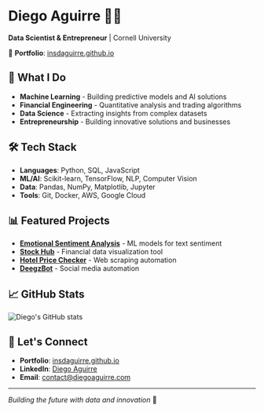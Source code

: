 # Diego Aguirre 👨‍💻

**Data Scientist & Entrepreneur** | Cornell University

🔗 **Portfolio**: [insdaguirre.github.io](https://insdaguirre.github.io)

## 🚀 What I Do

- **Machine Learning** - Building predictive models and AI solutions
- **Financial Engineering** - Quantitative analysis and trading algorithms  
- **Data Science** - Extracting insights from complex datasets
- **Entrepreneurship** - Building innovative solutions and businesses

## 🛠️ Tech Stack

- **Languages**: Python, SQL, JavaScript
- **ML/AI**: Scikit-learn, TensorFlow, NLP, Computer Vision
- **Data**: Pandas, NumPy, Matplotlib, Jupyter
- **Tools**: Git, Docker, AWS, Google Cloud

## 📊 Featured Projects

- **[Emotional Sentiment Analysis](https://github.com/insdaguirre/Emotional_Sentiment_Analysis)** - ML models for text sentiment
- **[Stock Hub](https://github.com/insdaguirre/Stock_Hub)** - Financial data visualization tool
- **[Hotel Price Checker](https://github.com/insdaguirre/Hotel_Price_Checker)** - Web scraping automation
- **[DeegzBot](https://github.com/insdaguirre/DeegzBot)** - Social media automation

## 📈 GitHub Stats

![Diego's GitHub stats](https://github-readme-stats.vercel.app/api?username=insdaguirre&show_icons=true&theme=radical)

## 🤝 Let's Connect

- **Portfolio**: [insdaguirre.github.io](https://insdaguirre.github.io)
- **LinkedIn**: [Diego Aguirre](https://linkedin.com/in/diego-aguirre)
- **Email**: contact@diegoaguirre.com

---

*Building the future with data and innovation* 🚀
